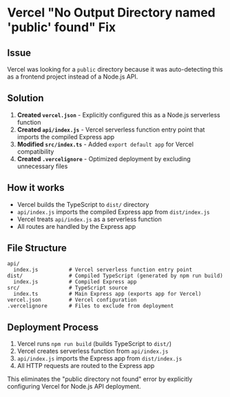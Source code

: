 # Vercel "No Output Directory named 'public' found" Fix

## Issue

Vercel was looking for a `public` directory because it was auto-detecting this as a frontend project instead of a Node.js API.

## Solution

1. **Created `vercel.json`** - Explicitly configured this as a Node.js serverless function
2. **Created `api/index.js`** - Vercel serverless function entry point that imports the compiled Express app
3. **Modified `src/index.ts`** - Added `export default app` for Vercel compatibility
4. **Created `.vercelignore`** - Optimized deployment by excluding unnecessary files

## How it works

- Vercel builds the TypeScript to `dist/` directory
- `api/index.js` imports the compiled Express app from `dist/index.js`
- Vercel treats `api/index.js` as a serverless function
- All routes are handled by the Express app

## File Structure

```
api/
  index.js          # Vercel serverless function entry point
dist/               # Compiled TypeScript (generated by npm run build)
  index.js          # Compiled Express app
src/                # TypeScript source
  index.ts          # Main Express app (exports app for Vercel)
vercel.json         # Vercel configuration
.vercelignore       # Files to exclude from deployment
```

## Deployment Process

1. Vercel runs `npm run build` (builds TypeScript to `dist/`)
2. Vercel creates serverless function from `api/index.js`
3. `api/index.js` imports the Express app from `dist/index.js`
4. All HTTP requests are routed to the Express app

This eliminates the "public directory not found" error by explicitly configuring Vercel for Node.js API deployment.
